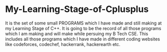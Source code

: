 # My-Learning-Stage-of-Cplusplus
It is the set of some small PROGRAMS which I have made and still making at my Learning Stage of  C++. It is going to be the record of all those programs which I am making and will make while persuing my B Tech CSE.
This includes all those programs which I have made in different coding websites like codeforces, codechef, hackerrank, hackerearth etc.

